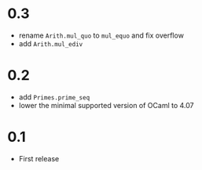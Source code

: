 # 0.3

- rename `Arith.mul_quo` to `mul_equo` and fix overflow
- add `Arith.mul_ediv`

# 0.2

- add `Primes.prime_seq`
- lower the minimal supported version of OCaml to 4.07

# 0.1

- First release
